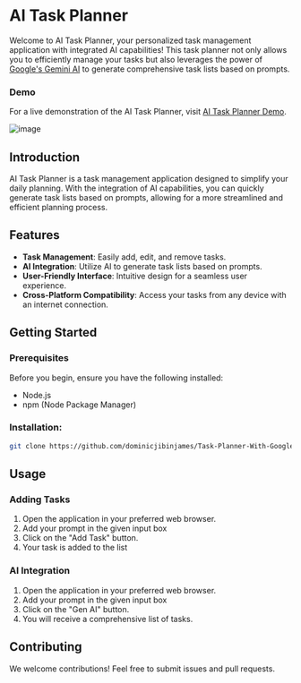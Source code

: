 # AI Task Planner

Welcome to AI Task Planner, your personalized task management application with integrated AI capabilities! This task planner not only allows you to efficiently manage your tasks but also leverages the power of [Google's Gemini AI](https://blog.google/technology/ai/google-gemini-ai) to generate comprehensive task lists based on prompts.


### Demo

For a live demonstration of the AI Task Planner, visit [AI Task Planner Demo](https://ai-task-planner.vercel.app/).

![image](https://github.com/dominicjibinjames/Task-Planner-With-Google-Gemini-AI/assets/108563808/cb33a508-e66a-491e-9e10-d4826c99446a)


## Introduction

AI Task Planner is a task management application designed to simplify your daily planning. With the integration of AI capabilities, you can quickly generate task lists based on prompts, allowing for a more streamlined and efficient planning process.

## Features

- **Task Management**: Easily add, edit, and remove tasks.
- **AI Integration**: Utilize AI to generate task lists based on prompts.
- **User-Friendly Interface**: Intuitive design for a seamless user experience.
- **Cross-Platform Compatibility**: Access your tasks from any device with an internet connection.

## Getting Started

### Prerequisites

Before you begin, ensure you have the following installed:

- Node.js
- npm (Node Package Manager)

### Installation:

   ```bash
   git clone https://github.com/dominicjibinjames/Task-Planner-With-Google-Gemini-AI.git
```

## Usage

### Adding Tasks

1. Open the application in your preferred web browser.
2. Add your prompt in the given input box
3. Click on the "Add Task" button.
4. Your task is added to the list


### AI Integration
1. Open the application in your preferred web browser.
2. Add your prompt in the given input box
3. Click on the "Gen AI" button.
4. You will receive a comprehensive list of tasks.


## Contributing

We welcome contributions! Feel free to submit issues and pull requests.
